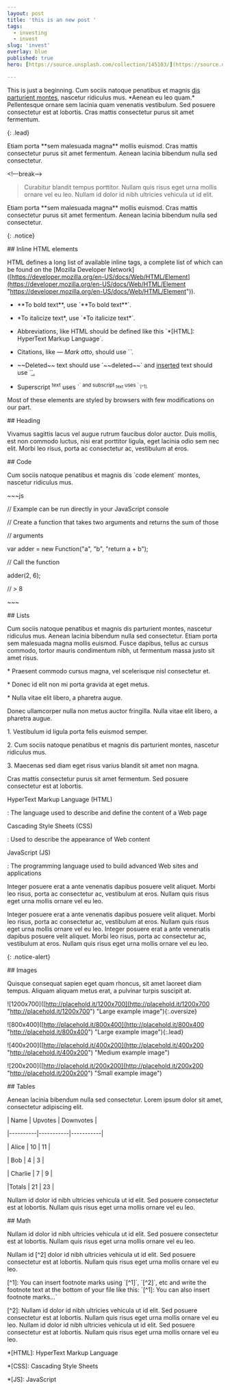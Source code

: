 ```yaml
---
layout: post
title: 'this is an new post '
tags:
  - investing
  - invest
slug: 'invest'
overlay: blue
published: true
hero: [https://source.unsplash.com/collection/145103/](https://source.unsplash.com/collection/145103/ "https://source.unsplash.com/collection/145103/")

---
```


This is just a beginning.
Cum sociis natoque penatibus et magnis <a href="#">dis parturient montes</a>, nascetur ridiculus mus. \*Aenean eu leo quam.\* Pellentesque ornare sem lacinia quam venenatis vestibulum. Sed posuere consectetur est at lobortis. Cras mattis consectetur purus sit amet fermentum.

{: .lead}

Etiam porta \*\*sem malesuada magna\*\* mollis euismod. Cras mattis consectetur purus sit amet fermentum. Aenean lacinia bibendum nulla sed consectetur.

<!–-break-–>

> Curabitur blandit tempus porttitor. Nullam quis risus eget urna mollis ornare vel eu leo. Nullam id dolor id nibh ultricies vehicula ut id elit.

Etiam porta \*\*sem malesuada magna\*\* mollis euismod. Cras mattis consectetur purus sit amet fermentum. Aenean lacinia bibendum nulla sed consectetur.

{: .notice}

\## Inline HTML elements

HTML defines a long list of available inline tags, a complete list of which can be found on the \[Mozilla Developer Network\]([https://developer.mozilla.org/en-US/docs/Web/HTML/Element](https://developer.mozilla.org/en-US/docs/Web/HTML/Element "https://developer.mozilla.org/en-US/docs/Web/HTML/Element")).

- \*\*To bold text\*\*, use \`\*\*To bold text\*\*\`.

- \*To italicize text\*, use \`\*To italicize text\*\`.

- Abbreviations, like HTML should be defined like this \`\*\[HTML\]: HyperText Markup Language\`.

- Citations, like <cite>&mdash; Mark otto</cite>, should use \`<cite>\`.

- \~\~Deleted\~\~ text should use \`\~\~deleted\~\~\` and <ins>inserted</ins> text should use \`<ins>\`.

- Superscript <sup>text</sup> uses \`<sup>\` and subscript <sub>text</sub> uses \`<sub>\`\[^1\].

Most of these elements are styled by browsers with few modifications on our part.

\## Heading

Vivamus sagittis lacus vel augue rutrum faucibus dolor auctor. Duis mollis, est non commodo luctus, nisi erat porttitor ligula, eget lacinia odio sem nec elit. Morbi leo risus, porta ac consectetur ac, vestibulum at eros.

\## Code

Cum sociis natoque penatibus et magnis dis \`code element\` montes, nascetur ridiculus mus.

\~\~\~js

// Example can be run directly in your JavaScript console

// Create a function that takes two arguments and returns the sum of those

// arguments

var adder = new Function("a", "b", "return a + b");

// Call the function

adder(2, 6);

// > 8

\~\~\~

\## Lists

Cum sociis natoque penatibus et magnis dis parturient montes, nascetur ridiculus mus. Aenean lacinia bibendum nulla sed consectetur. Etiam porta sem malesuada magna mollis euismod. Fusce dapibus, tellus ac cursus commodo, tortor mauris condimentum nibh, ut fermentum massa justo sit amet risus.

\* Praesent commodo cursus magna, vel scelerisque nisl consectetur et.

\* Donec id elit non mi porta gravida at eget metus.

\* Nulla vitae elit libero, a pharetra augue.

Donec ullamcorper nulla non metus auctor fringilla. Nulla vitae elit libero, a pharetra augue.

1\. Vestibulum id ligula porta felis euismod semper.

2\. Cum sociis natoque penatibus et magnis dis parturient montes, nascetur ridiculus mus.

3\. Maecenas sed diam eget risus varius blandit sit amet non magna.

Cras mattis consectetur purus sit amet fermentum. Sed posuere consectetur est at lobortis.

HyperText Markup Language (HTML)

\: The language used to describe and define the content of a Web page

Cascading Style Sheets (CSS)

\: Used to describe the appearance of Web content

JavaScript (JS)

\: The programming language used to build advanced Web sites and applications

Integer posuere erat a ante venenatis dapibus posuere velit aliquet. Morbi leo risus, porta ac consectetur ac, vestibulum at eros. Nullam quis risus eget urna mollis ornare vel eu leo.

Integer posuere erat a ante venenatis dapibus posuere velit aliquet. Morbi leo risus, porta ac consectetur ac, vestibulum at eros. Nullam quis risus eget urna mollis ornare vel eu leo. Integer posuere erat a ante venenatis dapibus posuere velit aliquet. Morbi leo risus, porta ac consectetur ac, vestibulum at eros. Nullam quis risus eget urna mollis ornare vel eu leo.

{: .notice-alert}

\## Images

Quisque consequat sapien eget quam rhoncus, sit amet laoreet diam tempus. Aliquam aliquam metus erat, a pulvinar turpis suscipit at.

!\[1200x700\]([http://placehold.it/1200x700](http://placehold.it/1200x700 "http://placehold.it/1200x700") "Large example image"){:.oversize}

!\[800x400\]([http://placehold.it/800x400](http://placehold.it/800x400 "http://placehold.it/800x400") "Large example image"){:.lead}

!\[400x200\]([http://placehold.it/400x200](http://placehold.it/400x200 "http://placehold.it/400x200") "Medium example image")

!\[200x200\]([http://placehold.it/200x200](http://placehold.it/200x200 "http://placehold.it/200x200") "Small example image")

\## Tables

Aenean lacinia bibendum nulla sed consectetur. Lorem ipsum dolor sit amet, consectetur adipiscing elit.

| Name     | Upvotes   | Downvotes |

|----------|-----------|-----------|

| Alice    |        10 |        11 |

| Bob      |         4 |         3 |

| Charlie  |         7 |         9 |

|Totals    |        21 |        23 |

Nullam id dolor id nibh ultricies vehicula ut id elit. Sed posuere consectetur est at lobortis. Nullam quis risus eget urna mollis ornare vel eu leo.

\## Math

Nullam id dolor id nibh ultricies vehicula ut id elit. Sed posuere consectetur est at lobortis. Nullam quis risus eget urna mollis ornare vel eu leo.

Nullam id \[^2\] dolor id nibh ultricies vehicula ut id elit. Sed posuere consectetur est at lobortis. Nullam quis risus eget urna mollis ornare vel eu leo.

\[^1\]: You can insert footnote marks using \`\[^1\]\`, \`\[^2\]\`, etc and write the footnote text at the bottom of your file like this: \`\[^1\]: You can also insert footnote marks...\`

\[^2\]: Nullam id dolor id nibh ultricies vehicula ut id elit. Sed posuere consectetur est at lobortis. Nullam quis risus eget urna mollis ornare vel eu leo. Nullam id dolor id nibh ultricies vehicula ut id elit. Sed posuere consectetur est at lobortis. Nullam quis risus eget urna mollis ornare vel eu leo.

\*\[HTML\]: HyperText Markup Language

\*\[CSS\]: Cascading Style Sheets

\*\[JS\]: JavaScript
